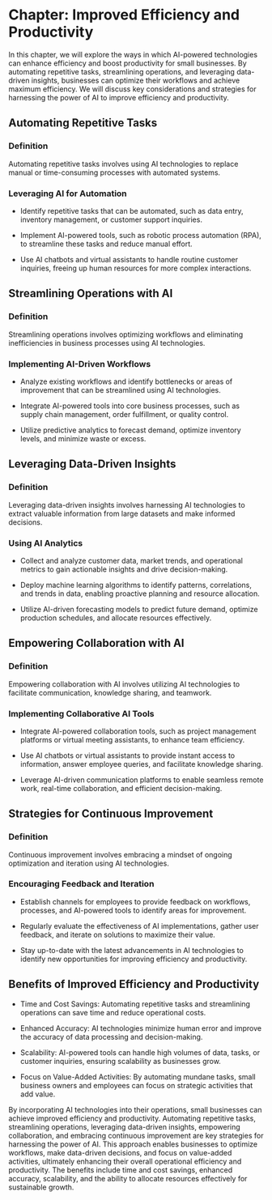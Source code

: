Chapter: Improved Efficiency and Productivity
=============================================

In this chapter, we will explore the ways in which AI-powered technologies can enhance efficiency and boost productivity for small businesses. By automating repetitive tasks, streamlining operations, and leveraging data-driven insights, businesses can optimize their workflows and achieve maximum efficiency. We will discuss key considerations and strategies for harnessing the power of AI to improve efficiency and productivity.

Automating Repetitive Tasks
---------------------------

### Definition

Automating repetitive tasks involves using AI technologies to replace manual or time-consuming processes with automated systems.

### Leveraging AI for Automation

* Identify repetitive tasks that can be automated, such as data entry, inventory management, or customer support inquiries.

* Implement AI-powered tools, such as robotic process automation (RPA), to streamline these tasks and reduce manual effort.

* Use AI chatbots and virtual assistants to handle routine customer inquiries, freeing up human resources for more complex interactions.

Streamlining Operations with AI
-------------------------------

### Definition

Streamlining operations involves optimizing workflows and eliminating inefficiencies in business processes using AI technologies.

### Implementing AI-Driven Workflows

* Analyze existing workflows and identify bottlenecks or areas of improvement that can be streamlined using AI technologies.

* Integrate AI-powered tools into core business processes, such as supply chain management, order fulfillment, or quality control.

* Utilize predictive analytics to forecast demand, optimize inventory levels, and minimize waste or excess.

Leveraging Data-Driven Insights
-------------------------------

### Definition

Leveraging data-driven insights involves harnessing AI technologies to extract valuable information from large datasets and make informed decisions.

### Using AI Analytics

* Collect and analyze customer data, market trends, and operational metrics to gain actionable insights and drive decision-making.

* Deploy machine learning algorithms to identify patterns, correlations, and trends in data, enabling proactive planning and resource allocation.

* Utilize AI-driven forecasting models to predict future demand, optimize production schedules, and allocate resources effectively.

Empowering Collaboration with AI
--------------------------------

### Definition

Empowering collaboration with AI involves utilizing AI technologies to facilitate communication, knowledge sharing, and teamwork.

### Implementing Collaborative AI Tools

* Integrate AI-powered collaboration tools, such as project management platforms or virtual meeting assistants, to enhance team efficiency.

* Use AI chatbots or virtual assistants to provide instant access to information, answer employee queries, and facilitate knowledge sharing.

* Leverage AI-driven communication platforms to enable seamless remote work, real-time collaboration, and efficient decision-making.

Strategies for Continuous Improvement
-------------------------------------

### Definition

Continuous improvement involves embracing a mindset of ongoing optimization and iteration using AI technologies.

### Encouraging Feedback and Iteration

* Establish channels for employees to provide feedback on workflows, processes, and AI-powered tools to identify areas for improvement.

* Regularly evaluate the effectiveness of AI implementations, gather user feedback, and iterate on solutions to maximize their value.

* Stay up-to-date with the latest advancements in AI technologies to identify new opportunities for improving efficiency and productivity.

Benefits of Improved Efficiency and Productivity
------------------------------------------------

* Time and Cost Savings: Automating repetitive tasks and streamlining operations can save time and reduce operational costs.

* Enhanced Accuracy: AI technologies minimize human error and improve the accuracy of data processing and decision-making.

* Scalability: AI-powered tools can handle high volumes of data, tasks, or customer inquiries, ensuring scalability as businesses grow.

* Focus on Value-Added Activities: By automating mundane tasks, small business owners and employees can focus on strategic activities that add value.

By incorporating AI technologies into their operations, small businesses can achieve improved efficiency and productivity. Automating repetitive tasks, streamlining operations, leveraging data-driven insights, empowering collaboration, and embracing continuous improvement are key strategies for harnessing the power of AI. This approach enables businesses to optimize workflows, make data-driven decisions, and focus on value-added activities, ultimately enhancing their overall operational efficiency and productivity. The benefits include time and cost savings, enhanced accuracy, scalability, and the ability to allocate resources effectively for sustainable growth.
